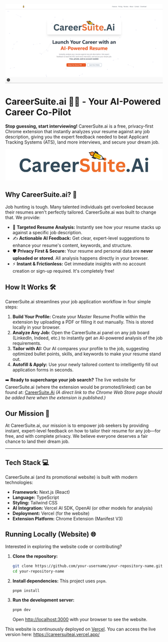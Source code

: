 ![image](assets/readme-photo2.png)

# CareerSuite.ai 🚀✨ - Your AI-Powered Career Co-Pilot

**Stop guessing, start interviewing!** CareerSuite.ai is a free, privacy-first Chrome extension that instantly analyzes your resume against any job description, giving you the expert feedback needed to beat Applicant Tracking Systems (ATS), land more interviews, and secure your dream job.

![CareerSuite.ai Banner](public/banner_light.png)

## Why CareerSuite.ai? 🤔

Job hunting is tough. Many talented individuals get overlooked because their resumes aren't perfectly tailored. CareerSuite.ai was built to change that. We provide:

*   🎯 **Targeted Resume Analysis:** Instantly see how your resume stacks up against a specific job description.
*   ✍️ **Actionable AI Feedback:** Get clear, expert-level suggestions to enhance your resume's content, keywords, and structure.
*   🛡️ **Privacy First & Secure:** Your resume and personal data are **never uploaded or stored**. All analysis happens directly in your browser.
*   ⚡ **Instant & Frictionless:** Get immediate insights with no account creation or sign-up required. It's completely free!

## How It Works 🛠️

CareerSuite.ai streamlines your job application workflow in four simple steps:

1.  **Build Your Profile:** Create your Master Resume Profile within the extension by uploading a PDF or filling it out manually. This is stored locally in your browser.
2.  **Analyze Any Job:** Open the CareerSuite.ai panel on any job board (LinkedIn, Indeed, etc.) to instantly get an AI-powered analysis of the job requirements.
3.  **Tailor with AI:** Our AI compares your profile to the job, suggesting optimized bullet points, skills, and keywords to make your resume stand out.
4.  **Autofill & Apply:** Use your newly tailored content to intelligently fill out application forms in seconds.

➡️ **Ready to supercharge your job search?**
The live website for CareerSuite.ai (where the extension would be promoted/linked) can be found at: [CareerSuite.Ai](https://careersuiteai.vercel.app/)
*(A direct link to the Chrome Web Store page should be added here when the extension is published.)*

## Our Mission 🌟

At CareerSuite.ai, our mission is to empower job seekers by providing instant, expert-level feedback on how to tailor their resume for any job—for free, and with complete privacy. We believe everyone deserves a fair chance to land their dream job.

---

## Tech Stack 💻

CareerSuite.ai (and its promotional website) is built with modern technologies:

*   **Framework:** Next.js (React)
*   **Language:** TypeScript
*   **Styling:** Tailwind CSS
*   **AI Integration:** Vercel AI SDK, OpenAI (or other models for analysis)
*   **Deployment:** Vercel (for the website)
*   **Extension Platform:** Chrome Extension (Manifest V3)

## Running Locally (Website) 🌐

Interested in exploring the website code or contributing?

1.  **Clone the repository:**
    ```bash
    git clone https://github.com/your-username/your-repository-name.git # Replace with actual repo URL
    cd your-repository-name
    ```
2.  **Install dependencies:**
    This project uses `pnpm`.
    ```bash
    pnpm install
    ```
3.  **Run the development server:**
    ```bash
    pnpm dev
    ```
    Open [http://localhost:3000](http://localhost:3000) with your browser to see the website.

This website is continuously deployed on [Vercel](https://careersuiteai.vercel.app/). You can access the live version here: https://careersuiteai.vercel.app/
